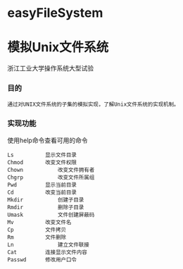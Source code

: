 # easyFileSystem

模拟Unix文件系统
====================
浙江工业大学操作系统大型试验

### 目的

    通过对UNIX文件系统的子集的模拟实现，了解Unix文件系统的实现机制。

### 实现功能

使用help命令查看可用的命令

    Ls    		显示文件目录
    Chmod		改变文件权限
    Chown			改变文件拥有者
    Chgrp			改变文件所属组
    Pwd			显示当前目录
    Cd			改变当前目录
    Mkdir			创建子目录
    Rmdir			删除子目录
    Umask			文件创建屏蔽码
    Mv			改变文件名
    Cp			文件拷贝
    Rm			文件删除
    Ln           	建立文件联接
    Cat			连接显示文件内容
    Passwd		修改用户口令
